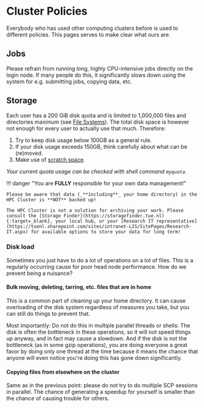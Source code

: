 # Cluster Policies

Everybody who has used other computing clusters before is used to different policies.
This pages serves to make clear what ours are.

## Jobs

Please refrain from running long, highly CPU-intensive jobs directly on the login node.
If many people do this, it significantly slows down using the system for e.g. submitting jobs, copying data, etc.

## Storage

Each user has a 200 GiB disk quota and is limited to 1,000,000 files and directories maximum (see [File Systems](filesystems.md)).
The total disk space is however not enough for every user to actually use that much. Therefore:

1. Try to keep disk usage below 100GB as a general rule.
2. If your disk usage exceeds 150GB, think carefully about what can be (re)moved.
3. Make use of [scratch space](filesystems.md#scratch-file-systems).

_Your current quota usage can be checked with shell command `myquota`._

!!! danger "You are **FULLY** responsible for your own data management!"

    Please be aware that data (_**including**_ your home directory) in the HPC Cluster is **NOT** backed up!

    The HPC Cluster is not a solution for archiving your work. Please consult the [Storage Finder](https://storagefinder.tue.nl){:target=_blank}, your local hub, or your [Research IT representative](https://tuenl.sharepoint.com/sites/intranet-LIS/SitePages/Research-IT.aspx) for available options to store your data for long term!

### Disk load

Sometimes you just have to do a lot of operations on a lot of files.
This is a regularly occurring cause for poor head node performance. How do we prevent being a nuisance?

#### Bulk moving, deleting, tarring, etc. files that are in home

This is a common part of cleaning up your home directory.
It can cause overloading of the disk system regardless of measures you take, but you can still do things to prevent that.

Most importantly: Do not do this in multiple parallel threads or shells: The disk is often the bottleneck in these operations, so it will not speed things up anyway, and in fact may cause a slowdown.
And if the disk is not the bottleneck (as in some gzip operations), you are doing everyone a great favor by doing only one thread at the time because it means the chance that anyone will even notice you're doing this has gone down significantly.

#### Copying files from elsewhere on the cluster

Same as in the previous point: please do not try to do multiple SCP sessions in parallel. The chance of generating a speedup for yourself is smaller than the chance of causing trouble for others.
